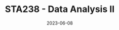 ---
title: "STA238 - Data Analysis II"
collection: teaching
type: "Teaching Assistant"
permalink: /teaching/2023-summer-teaching-1
venue: "University of Toronto, Department of Statistics"
date: 2023-06-08
location: "Toronto, Canada"
---